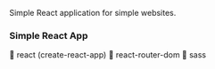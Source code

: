 Simple React application for simple websites.

### Simple React App

:rocket: react (create-react-app)
:busstop: react-router-dom
:art: sass